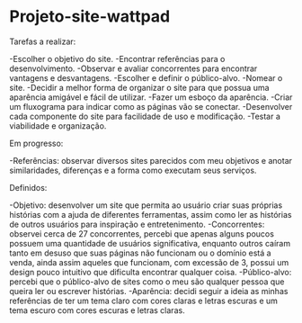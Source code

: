 # Projeto-site-wattpad


Tarefas a realizar:

-Escolher o objetivo do site.
-Encontrar referências para o desenvolvimento.
-Observar e avaliar concorrentes para encontrar vantagens e desvantagens.
-Escolher e definir o público-alvo.
-Nomear o site.
-Decidir a melhor forma de organizar o site para que possua uma aparência amigável e fácil de utilizar.
-Fazer um esboço da aparência.
-Criar um fluxograma para indicar como as páginas vão se conectar.
-Desenvolver cada componente do site para facilidade de uso e modificação.
-Testar a viabilidade e organização.


Em progresso:

-Referências: observar diversos sites parecidos com meu objetivos e anotar similaridades, diferenças e a forma como executam seus serviços.



Definidos:

-Objetivo: desenvolver um site que permita ao usuário criar suas próprias histórias com a ajuda de diferentes ferramentas, assim como ler as histórias de outros usuários para inspiração e entretenimento.
-Concorrentes: observei cerca de 27 concorrentes, percebi que apenas alguns poucos possuem uma quantidade de usuários significativa, enquanto outros caíram tanto em desuso que suas páginas não funcionam ou o domínio está a venda, ainda assim aqueles que funcionam, com excessão de 3, possui um design pouco intuitivo que dificulta encontrar qualquer coisa.
-Público-alvo: percebi que o público-alvo de sites como o meu são qualquer pessoa que queira ler ou escrever histórias.
-Aparência: decidi seguir a ideia as minhas referências de ter um tema claro com cores claras e letras escuras e um tema escuro com cores escuras e letras claras.